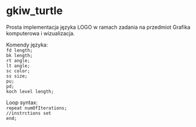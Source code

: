 # gkiw_turtle
Prosta implementacja języka LOGO w ramach zadania na przedmiot Grafika komputerowa i wizualizacja.

Komendy języka: <br />
```fd length;``` <br />
```bk length;``` <br />
```rt angle;``` <br />
```lt angle;``` <br />
```sc color;``` <br />
```ss size;``` <br />
```pu;``` <br />
```pd;``` <br />
```koch level length;``` <br />

Loop syntax: <br />
```repeat numOfIterations;``` <br />
```//instrctions set``` <br />
```end;``` <br />

